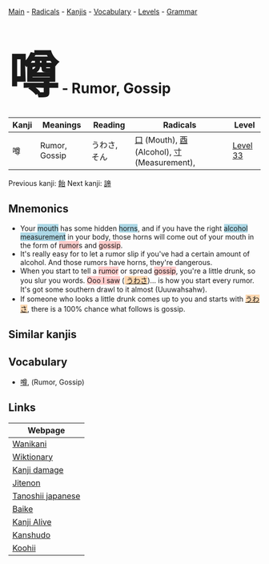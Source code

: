 <style> bigfont {font-size: 100px}</style>
[Main](../index.md) -
[Radicals](../radicals.md) -
[Kanjis](../kanjis.md) -
[Vocabulary](../vocabulary.md) -
[Levels](../levels.md) -
[Grammar](../grammar.md)
# <bigfont> 噂</bigfont> - Rumor, Gossip 

| Kanji | Meanings | Reading | Radicals | Level |
| --- | --- | --- | --- | --- |
| 噂 | Rumor, Gossip | うわさ, そん | [口](../radicals/口.md) (Mouth), [酉](../radicals/酉.md) (Alcohol), [寸](../radicals/寸.md) (Measurement),  | [Level 33](../levels/wk_level33.md) |

Previous kanji: [飴](飴.md) Next kanji: [諦](諦.md) 

## Mnemonics
 * Your <span style="background-color:#ADD8E6"> mouth</span> has some hidden <span style="background-color:#ADD8E6"> horns</span>, and if you have the right <span style="background-color:#ADD8E6"> alcohol</span> <span style="background-color:#ADD8E6"> measurement</span> in your body, those horns will come out of your mouth in the form of <span style="background-color:#ffcccb"> rumor</span>s and <span style="background-color:#ffcccb"> gossip</span>.
* It's really easy for to let a rumor slip if you've had a certain amount of alcohol. And those rumors have horns, they're dangerous.
* When you start to tell a <span style="background-color:#ffcccb"> rumor</span> or spread <span style="background-color:#ffcccb"> gossip</span>, you're a little drunk, so you slur you words. <span style="background-color:#ffcccb"> Ooo I saw</span> (<span style="background-color:#fed8b1"> [うわさ](https://jisho.org/search/うわさ)</span>)... is how you start every rumor. It's got some southern drawl to it almost (Uuuwahsahw).
* If someone who looks a little drunk comes up to you and starts with <span style="background-color:#fed8b1"> [うわさ](https://jisho.org/search/うわさ)</span>, there is a 100% chance what follows is gossip.


## Similar kanjis
 


## Vocabulary
 * [噂](../vocabulary/噂.md), (Rumor, Gossip)



## Links 

| Webpage |
| --- |
| [Wanikani          ](https://www.wanikani.com/kanji/噂) |
| [Wiktionary        ](https://en.wiktionary.org/wiki/噂) |
| [Kanji damage      ](http://www.kanjidamage.com/kanji/search?utf8=✓&q=噂) |
| [Jitenon           ](https://jitenon.com/kanji/噂) |
| [Tanoshii japanese ](https://www.tanoshiijapanese.com/dictionary/kanji.cfm?k=噂) |
| [Baike             ](https://baike.baidu.com/item/噂) |
| [Kanji Alive       ](https://app.kanjialive.com/噂) |
| [Kanshudo          ](https://www.kanshudo.com/searchmn?q=噂) |
| [Koohii            ](https://kanji.koohii.com/study/kanji/噂) |
